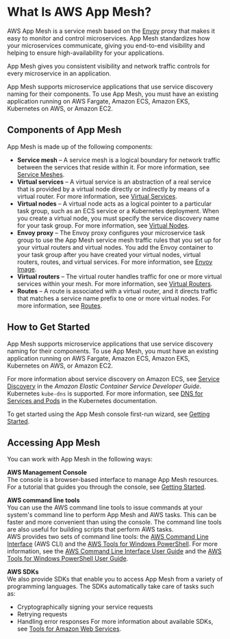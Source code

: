 # What Is AWS App Mesh?<a name="what-is-app-mesh"></a>

AWS App Mesh is a service mesh based on the [Envoy](https://www.envoyproxy.io/) proxy that makes it easy to monitor and control microservices\. App Mesh standardizes how your microservices communicate, giving you end\-to\-end visibility and helping to ensure high\-availability for your applications\.

App Mesh gives you consistent visibility and network traffic controls for every microservice in an application\. 

App Mesh supports microservice applications that use service discovery naming for their components\. To use App Mesh, you must have an existing application running on AWS Fargate, Amazon ECS, Amazon EKS, Kubernetes on AWS, or Amazon EC2\.

## Components of App Mesh<a name="app_mesh_components"></a>

App Mesh is made up of the following components:
+ **Service mesh** – A service mesh is a logical boundary for network traffic between the services that reside within it\. For more information, see [Service Meshes](meshes.md)\.
+ **Virtual services** – A virtual service is an abstraction of a real service that is provided by a virtual node directly or indirectly by means of a virtual router\. For more information, see [Virtual Services](virtual_services.md)\.
+ **Virtual nodes** – A virtual node acts as a logical pointer to a particular task group, such as an ECS service or a Kubernetes deployment\. When you create a virtual node, you must specify the service discovery name for your task group\. For more information, see [Virtual Nodes](virtual_nodes.md)\.
+ **Envoy proxy** – The Envoy proxy configures your microservice task group to use the App Mesh service mesh traffic rules that you set up for your virtual routers and virtual nodes\. You add the Envoy container to your task group after you have created your virtual nodes, virtual routers, routes, and virtual services\. For more information, see [Envoy Image](envoy.md)\.
+ **Virtual routers** – The virtual router handles traffic for one or more virtual services within your mesh\. For more information, see [Virtual Routers](virtual_routers.md)\.
+ **Routes** – A route is associated with a virtual router, and it directs traffic that matches a service name prefix to one or more virtual nodes\. For more information, see [Routes](routes.md)\.

## How to Get Started<a name="how_to_get_started"></a>

App Mesh supports microservice applications that use service discovery naming for their components\. To use App Mesh, you must have an existing application running on AWS Fargate, Amazon ECS, Amazon EKS, Kubernetes on AWS, or Amazon EC2\.

For more information about service discovery on Amazon ECS, see [Service Discovery](https://docs.aws.amazon.com/AmazonECS/latest/developerguide/service-discovery.html) in the *Amazon Elastic Container Service Developer Guide*\. Kubernetes `kube-dns` is supported\. For more information, see [DNS for Services and Pods](https://kubernetes.io/docs/concepts/services-networking/dns-pod-service/) in the Kubernetes documentation\.

To get started using the App Mesh console first\-run wizard, see [Getting Started](https://docs.aws.amazon.com//app-mesh/latest/userguide/appmesh-getting-started.html)\.

## Accessing App Mesh<a name="accessing_app_mesh"></a>

You can work with App Mesh in the following ways:

**AWS Management Console**  
The console is a browser\-based interface to manage App Mesh resources\. For a tutorial that guides you through the console, see [Getting Started](file://AWSShared/ec2-container-shared/mesh-gs.xml)\.

**AWS command line tools**  
You can use the AWS command line tools to issue commands at your system's command line to perform App Mesh and AWS tasks\. This can be faster and more convenient than using the console\. The command line tools are also useful for building scripts that perform AWS tasks\.  
AWS provides two sets of command line tools: the [AWS Command Line Interface](https://docs.aws.amazon.com/cli/latest/userguide/) \(AWS CLI\) and the [AWS Tools for Windows PowerShell](https://docs.aws.amazon.com/powershell/latest/userguide/)\. For more information, see the [AWS Command Line Interface User Guide](https://docs.aws.amazon.com/cli/latest/userguide/) and the [AWS Tools for Windows PowerShell User Guide](https://docs.aws.amazon.com/powershell/latest/userguide/)\.

**AWS SDKs**  
We also provide SDKs that enable you to access App Mesh from a variety of programming languages\. The SDKs automatically take care of tasks such as:  
+ Cryptographically signing your service requests
+ Retrying requests
+ Handling error responses
For more information about available SDKs, see [Tools for Amazon Web Services](https://aws.amazon.com/tools/)\.